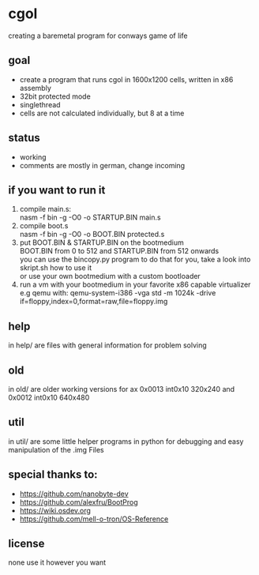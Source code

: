 # cgol
creating a baremetal program for conways game of life

## goal
- create a program that runs cgol in 1600x1200 cells, written in x86 assembly
- 32bit protected mode
- singlethread
- cells are not calculated individually, but 8 at a time

## status
- working
- comments are mostly in german, change incoming

## if you want to run it
1. compile main.s:
<br   />nasm -f bin -g -O0 -o STARTUP.BIN main.s
2. compile boot.s
<br   />nasm -f bin -g -O0 -o BOOT.BIN protected.s
3. put  BOOT.BIN & STARTUP.BIN on the bootmedium
<br   />BOOT.BIN from 0 to 512 and STARTUP.BIN from 512 onwards
<br   />you can use the bincopy.py program to do that for you, take a look into skript.sh how to use it
<br   />or use your own bootmedium with a custom bootloader
4. run a vm with your bootmedium in your favorite x86 capable virtualizer
<br   />e.g qemu with: qemu-system-i386 -vga std -m 1024k -drive if=floppy,index=0,format=raw,file=floppy.img

## help
in help/ are files with general information for problem solving

## old
in old/ are older working versions for ax 0x0013 int0x10 320x240 and 0x0012 int0x10 640x480

## util
in util/ are some little helper programs in python for debugging and easy manipulation of the .img Files

## special thanks to: 
- https://github.com/nanobyte-dev
- https://github.com/alexfru/BootProg
- https://wiki.osdev.org
- https://github.com/mell-o-tron/OS-Reference

## license
none use it however you want